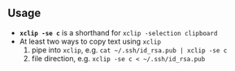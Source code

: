 ## Usage
- **`xclip -se c`** is a shorthand for `xclip -selection clipboard`
- At least two ways to copy text using `xclip`
  01. pipe into `xclip`, e.g. `cat ~/.ssh/id_rsa.pub | xclip -se c`
  01. file direction, e.g. `xclip -se c < ~/.ssh/id_rsa.pub`











